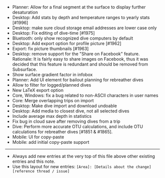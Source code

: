 - Planner: Allow for a final segment at the surface to display further desaturation
- Desktop: Add stats by depth and temperature ranges to yearly stats [#1996]
- Desktop: make sure cloud storage email addresses are lower case only
- Desktop: Fix editing of dive-time [#1975]
- Bluetooth: only show recognized dive computers by default
- Desktop: Add export option for profile picture [#1962]
- Export: fix picture thumbnails [#1963]
- Desktop: remove support for the "Share on Facebook" feature.
  Rationale: It is fairly easy to share images on Facebook, thus it was decided
  that this feature is redundant and should be removed from Subsurface.
- Show surface gradient factor in infobox
- Planner: Add UI element for bailout planning for rebreather dives
- Allow to filter for logged/planned dives
- New LaTeX export option
- Core, Windows: fix a bug related to non-ASCII characters in user names
- Core: Merge overlapping trips on import
- Desktop: Make dive import and download undoable
- Desktop: Add media to closest dive, not all selected dives
- Include average max depth in statistics
- Fix bug in cloud save after removing dives from a trip
- Dive: Perform more accurate OTU calculations, and include
  OTU calculations for rebreather dives [#1851 & #1865].
- Mobile: UI for copy-paste
- Mobile: add initial copy-paste support
---
* Always add new entries at the very top of this file above other existing entries and this note.
* Use this layout for new entries: `[Area]: [Details about the change] [reference thread / issue]`

